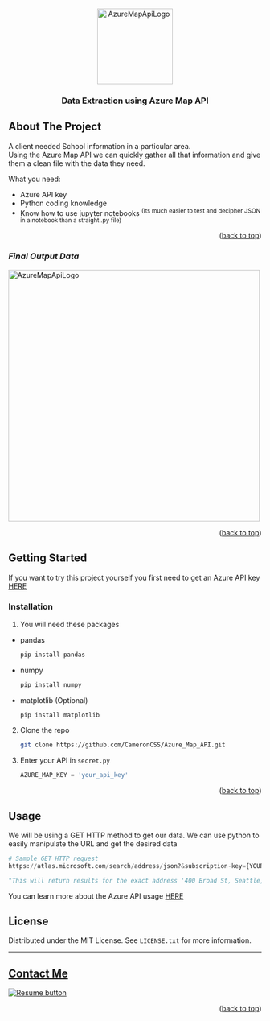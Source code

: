 <a name="readme-top"></a>


<!-- PROJECT LOGO -->
<br />
<div align="center">
    <img src="https://github.com/user-attachments/assets/40d681d5-5b1f-4c93-bddc-83bc07cd5a5e" alt="AzureMapApiLogo" height="150">
  </a>

  <h3 align="center">Data Extraction using Azure Map API</h3>
</div>


<!-- ABOUT THE PROJECT -->
## About The Project

A client needed School information in a particular area. 
<br>
Using the Azure Map API we can quickly gather all that information and give them a clean file with the data they need.

What you need:
* Azure API key
* Python coding knowledge
* Know how to use jupyter notebooks 
<sup>(Its much easier to test and decipher JSON in a notebook than a straight .py file)</sup>



<p align="right">(<a href="#readme-top">back to top</a>)</p>



### *Final Output Data*
 <img src="https://github.com/user-attachments/assets/da17c99d-ea7d-45ac-9d04-1b378df240d4" alt="AzureMapApiLogo" height="500">



<p align="right">(<a href="#readme-top">back to top</a>)</p>



<!-- GETTING STARTED -->
## Getting Started

If you want to try this project yourself you first need to get an Azure API key [HERE](https://azure.microsoft.com/en-us/products/azure-maps)

### Installation

1. You will need these packages
* pandas
  ```sh
  pip install pandas
  ```
* numpy
  ```sh
  pip install numpy
  ```
* matplotlib (Optional)
  ```sh
  pip install matplotlib
  ```


2. Clone the repo
   ```sh
   git clone https://github.com/CameronCSS/Azure_Map_API.git
   ```
3. Enter your API in `secret.py`
   ```py
   AZURE_MAP_KEY = 'your_api_key'
   ```

<p align="right">(<a href="#readme-top">back to top</a>)</p>



<!-- USAGE EXAMPLES -->
## Usage

We will be using a GET HTTP method to get our data. We can use python to easily manipulate the URL and get the desired data
```python
# Sample GET HTTP request
https://atlas.microsoft.com/search/address/json?&subscription-key={YOUR-AZURE_MAP_KEY}&api-version=1.0&language=en-US&query=400 Broad St, Seattle, WA 98109

"This will return results for the exact address '400 Broad St, Seattle, WA 98109'"
```

You can learn more about the Azure API usage [HERE](https://learn.microsoft.com/en-us/azure/azure-maps/how-to-search-for-address)



<!-- LICENSE -->
## License

Distributed under the MIT License. See `LICENSE.txt` for more information.



----

<a name="Contact"></a> 
## <a href="https://camdoesdata.com/#contact">Contact Me</a>

  </table>
  <p style="margin-left: auto;">
    <a href="https://drive.google.com/file/d/1YaM4hDtt2-79ShBVTN06Y3BU79LvFw6J/view?usp=sharing" target="_blank" rel="noopener noreferrer">
      <img src="https://user-images.githubusercontent.com/121735588/215364205-abdfc0ac-53db-4733-8d43-b57c1bafb802.png" alt="Resume button">
    </a>
  </p>
</div>


<p align="right">(<a href="#readme-top">back to top</a>)</p>

